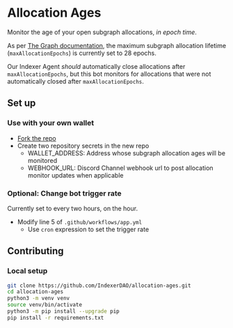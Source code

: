 # Allocation Ages
Monitor the age of your open subgraph allocations, *in epoch time*. 

As per [The Graph documentation](https://thegraph.com/docs/en/network/indexing/#the-life-of-an-allocation), the maximum subgraph allocation lifetime (`maxAllocationEpochs`) is currently set to 28 epochs. 

Our Indexer Agent *should* automatically close allocations after `maxAllocationEpochs`, but this bot monitors for allocations that were not automatically closed after `maxAllocationEpochs`.

## Set up
### Use with your own wallet
* [Fork the repo](https://github.com/IndexerDAO/allocation-ages/fork)
* Create two repository secrets in the new repo
    * WALLET_ADDRESS: Address whose subgraph allocation ages will be monitored
    * WEBHOOK_URL: Discord Channel webhook url to post allocation monitor updates when applicable

### Optional: Change bot trigger rate
Currently set to every two hours, on the hour.
* Modify line 5 of `.github/workflows/app.yml`
    * Use `cron` expression to set the trigger rate

## Contributing
### Local setup
``` bash
git clone https://github.com/IndexerDAO/allocation-ages.git
cd allocation-ages
python3 -m venv venv
source venv/bin/activate
python3 -m pip install --upgrade pip
pip install -r requirements.txt
```